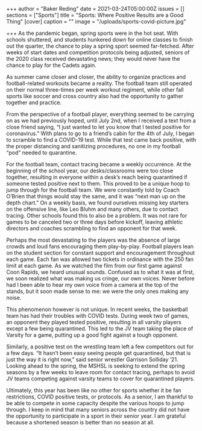 +++
author = "Baker Reding"
date = 2021-03-24T05:00:00Z
issues = []
sections = ["Sports"]
title = "Sports: Where Positive Results are a Good Thing"
[cover]
caption = ""
image = "/uploads/sports-covid-picture.jpg"

+++
As the pandemic began, spring sports were in the hot seat. With schools shuttered, and students hunkered down for online classes to finish out the quarter, the chance to play a spring sport seemed far-fetched. After weeks of start dates and competition protocols being adjusted, seniors of the 2020 class received devastating news; they would never have the chance to play for the Cadets again.

As summer came closer and closer, the ability to organize practices and football-related workouts became a reality. The football team still operated on their normal three-times per week workout regiment, while other fall sports like soccer and cross country also had the opportunity to gather together and practice.

From the perspective of a football player, everything seemed to be carrying on as we had previously hoped, until July 2nd, when I received a text from a close friend saying, “I just wanted to let you know that I tested positive for coronavirus.” With plans to go to a friend’s cabin for the 4th of July, I began to scramble to find a COVID-19 test. While that test came back positive, with the proper distancing and sanitizing procedures, no one in my football “pod” needed to quarantine.

For the football team, contact tracing became a weekly occurrence. At the beginning of the school year, our desks/classrooms were too close together, resulting in everyone within a desk’s reach being quarantined if someone tested positive next to them. This proved to be a unique hoop to jump through for the football team. We were constantly told by Coach O’Brien that things would stay the same, and it was “next man up on the depth chart.” On a weekly basis, we found ourselves missing key starters on the offensive line, like Leo Bluhm and many others, due to contact tracing. Other schools found this to also be a problem. It was not rare for games to be canceled two or three days before kickoff, leaving athletic directors and coaches scrambling to find an opponent for that week.

Perhaps the most devastating to the players was the absence of large crowds and loud fans encouraging them play-by-play. Football players lean on the student section for constant support and encouragement throughout each game. Each fan was allowed two tickets in ordinance with the 250 fan limit at each game. As we watched the film from our first game against Coon Rapids, we heard unusual sounds. Confused as to what it was at first, we soon realized what was making us cringe, our own voices. Never before had I been able to hear my own voice from a camera at the top of the stands, but it soon made sense to me: we were the only ones making any noise.

This phenomenon however is not unique. In recent weeks, the basketball team has had their troubles with COVID tests. During week two of games, an opponent they played tested positive, resulting in all varsity players except a few being quarantined. This led to the JV team taking the place of Varsity for a game, putting up a good fight against a tough opponent.

Similarly, a positive test on the wrestling team left a few competitors out for a few days. “It hasn’t been easy seeing people get quarantined, but that is just the way it is right now,” said senior wrestler Garrison Solliday ‘21. Looking ahead to the spring, the MSHSL is seeking to extend the spring seasons by a few weeks to leave room for contact tracing, perhaps to avoid JV teams competing against varsity teams to cover for quarantined players.

Ultimately, this year has been like no other for sports whether it be fan restrictions, COVID positive tests, or protocols. As a senior, I am thankful to be able to compete in some capacity despite the various hoops to jump through. I keep in mind that many seniors across the country did not have the opportunity to participate in a sport in their senior year. I am grateful because a shortened season is better than no season at all.